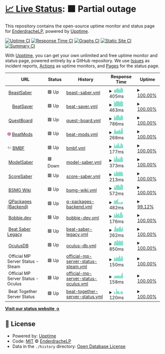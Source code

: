 # [📈 Live Status](https://EnderdracheLP.github.io/Beat-Saber-Uptime/): <!--live status--> **🟧 Partial outage**

This repository contains the open-source uptime monitor and status page for [EnderdracheLP](https://EnderdracheLP.github.io/Beat-Saber-Uptime/), powered by [Upptime](https://github.com/upptime/upptime).

[![Uptime CI](https://github.com/EnderdracheLP/Beat-Saber-Uptime/workflows/Uptime%20CI/badge.svg)](https://github.com/EnderdracheLP/Beat-Saber-Uptime/actions?query=workflow%3A%22Uptime+CI%22)
[![Response Time CI](https://github.com/EnderdracheLP/Beat-Saber-Uptime/workflows/Response%20Time%20CI/badge.svg)](https://github.com/EnderdracheLP/Beat-Saber-Uptime/actions?query=workflow%3A%22Response+Time+CI%22)
[![Graphs CI](https://github.com/EnderdracheLP/Beat-Saber-Uptime/workflows/Graphs%20CI/badge.svg)](https://github.com/EnderdracheLP/Beat-Saber-Uptime/actions?query=workflow%3A%22Graphs+CI%22)
[![Static Site CI](https://github.com/EnderdracheLP/Beat-Saber-Uptime/workflows/Static%20Site%20CI/badge.svg)](https://github.com/EnderdracheLP/Beat-Saber-Uptime/actions?query=workflow%3A%22Static+Site+CI%22)
[![Summary CI](https://github.com/EnderdracheLP/Beat-Saber-Uptime/workflows/Summary%20CI/badge.svg)](https://github.com/EnderdracheLP/Beat-Saber-Uptime/actions?query=workflow%3A%22Summary+CI%22)

With [Upptime](https://upptime.js.org), you can get your own unlimited and free uptime monitor and status page, powered entirely by a GitHub repository. We use [Issues](https://github.com/EnderdracheLP/Beat-Saber-Uptime/issues) as incident reports, [Actions](https://github.com/EnderdracheLP/Beat-Saber-Uptime/actions) as uptime monitors, and [Pages](https://EnderdracheLP.github.io/Beat-Saber-Uptime) for the status page.

<!--start: status pages-->
<!-- This summary is generated by Upptime (https://github.com/upptime/upptime) -->
<!-- Do not edit this manually, your changes will be overwritten -->
<!-- prettier-ignore -->
| URL | Status | History | Response Time | Uptime |
| --- | ------ | ------- | ------------- | ------ |
| <img alt="" src="https://bsaber.com/wp-content/uploads/2018/07/cropped-Beastsaber-Site-Icon-300x300.png" height="13"> [BeastSaber](https://bsaber.com) | 🟩 Up | [beast-saber.yml](https://github.com/EnderdracheLP/Beat-Saber-Uptime/commits/HEAD/history/beast-saber.yml) | <details><summary><img alt="Response time graph" src="./graphs/beast-saber/response-time-week.png" height="20"> 405ms</summary><br><a href="https://status.elp.quest/history/beast-saber"><img alt="Response time 378" src="https://img.shields.io/endpoint?url=https%3A%2F%2Fraw.githubusercontent.com%2FEnderdracheLP%2FBeat-Saber-Uptime%2FHEAD%2Fapi%2Fbeast-saber%2Fresponse-time.json"></a><br><a href="https://status.elp.quest/history/beast-saber"><img alt="24-hour response time 272" src="https://img.shields.io/endpoint?url=https%3A%2F%2Fraw.githubusercontent.com%2FEnderdracheLP%2FBeat-Saber-Uptime%2FHEAD%2Fapi%2Fbeast-saber%2Fresponse-time-day.json"></a><br><a href="https://status.elp.quest/history/beast-saber"><img alt="7-day response time 405" src="https://img.shields.io/endpoint?url=https%3A%2F%2Fraw.githubusercontent.com%2FEnderdracheLP%2FBeat-Saber-Uptime%2FHEAD%2Fapi%2Fbeast-saber%2Fresponse-time-week.json"></a><br><a href="https://status.elp.quest/history/beast-saber"><img alt="30-day response time 430" src="https://img.shields.io/endpoint?url=https%3A%2F%2Fraw.githubusercontent.com%2FEnderdracheLP%2FBeat-Saber-Uptime%2FHEAD%2Fapi%2Fbeast-saber%2Fresponse-time-month.json"></a><br><a href="https://status.elp.quest/history/beast-saber"><img alt="1-year response time 408" src="https://img.shields.io/endpoint?url=https%3A%2F%2Fraw.githubusercontent.com%2FEnderdracheLP%2FBeat-Saber-Uptime%2FHEAD%2Fapi%2Fbeast-saber%2Fresponse-time-year.json"></a></details> | <details><summary><a href="https://status.elp.quest/history/beast-saber">100.00%</a></summary><a href="https://status.elp.quest/history/beast-saber"><img alt="All-time uptime 99.87%" src="https://img.shields.io/endpoint?url=https%3A%2F%2Fraw.githubusercontent.com%2FEnderdracheLP%2FBeat-Saber-Uptime%2FHEAD%2Fapi%2Fbeast-saber%2Fuptime.json"></a><br><a href="https://status.elp.quest/history/beast-saber"><img alt="24-hour uptime 100.00%" src="https://img.shields.io/endpoint?url=https%3A%2F%2Fraw.githubusercontent.com%2FEnderdracheLP%2FBeat-Saber-Uptime%2FHEAD%2Fapi%2Fbeast-saber%2Fuptime-day.json"></a><br><a href="https://status.elp.quest/history/beast-saber"><img alt="7-day uptime 100.00%" src="https://img.shields.io/endpoint?url=https%3A%2F%2Fraw.githubusercontent.com%2FEnderdracheLP%2FBeat-Saber-Uptime%2FHEAD%2Fapi%2Fbeast-saber%2Fuptime-week.json"></a><br><a href="https://status.elp.quest/history/beast-saber"><img alt="30-day uptime 100.00%" src="https://img.shields.io/endpoint?url=https%3A%2F%2Fraw.githubusercontent.com%2FEnderdracheLP%2FBeat-Saber-Uptime%2FHEAD%2Fapi%2Fbeast-saber%2Fuptime-month.json"></a><br><a href="https://status.elp.quest/history/beast-saber"><img alt="1-year uptime 99.92%" src="https://img.shields.io/endpoint?url=https%3A%2F%2Fraw.githubusercontent.com%2FEnderdracheLP%2FBeat-Saber-Uptime%2FHEAD%2Fapi%2Fbeast-saber%2Fuptime-year.json"></a></details>
| <img alt="" src="https://raw.githubusercontent.com/EnderdracheLP/Beat-Saber-Uptime/master/assets/BeatSaverLogoCube.png" height="13"> [BeatSaver](https://beatsaver.com) | 🟩 Up | [beat-saver.yml](https://github.com/EnderdracheLP/Beat-Saber-Uptime/commits/HEAD/history/beat-saver.yml) | <details><summary><img alt="Response time graph" src="./graphs/beat-saver/response-time-week.png" height="20"> 463ms</summary><br><a href="https://status.elp.quest/history/beat-saver"><img alt="Response time 458" src="https://img.shields.io/endpoint?url=https%3A%2F%2Fraw.githubusercontent.com%2FEnderdracheLP%2FBeat-Saber-Uptime%2FHEAD%2Fapi%2Fbeat-saver%2Fresponse-time.json"></a><br><a href="https://status.elp.quest/history/beat-saver"><img alt="24-hour response time 411" src="https://img.shields.io/endpoint?url=https%3A%2F%2Fraw.githubusercontent.com%2FEnderdracheLP%2FBeat-Saber-Uptime%2FHEAD%2Fapi%2Fbeat-saver%2Fresponse-time-day.json"></a><br><a href="https://status.elp.quest/history/beat-saver"><img alt="7-day response time 463" src="https://img.shields.io/endpoint?url=https%3A%2F%2Fraw.githubusercontent.com%2FEnderdracheLP%2FBeat-Saber-Uptime%2FHEAD%2Fapi%2Fbeat-saver%2Fresponse-time-week.json"></a><br><a href="https://status.elp.quest/history/beat-saver"><img alt="30-day response time 474" src="https://img.shields.io/endpoint?url=https%3A%2F%2Fraw.githubusercontent.com%2FEnderdracheLP%2FBeat-Saber-Uptime%2FHEAD%2Fapi%2Fbeat-saver%2Fresponse-time-month.json"></a><br><a href="https://status.elp.quest/history/beat-saver"><img alt="1-year response time 500" src="https://img.shields.io/endpoint?url=https%3A%2F%2Fraw.githubusercontent.com%2FEnderdracheLP%2FBeat-Saber-Uptime%2FHEAD%2Fapi%2Fbeat-saver%2Fresponse-time-year.json"></a></details> | <details><summary><a href="https://status.elp.quest/history/beat-saver">100.00%</a></summary><a href="https://status.elp.quest/history/beat-saver"><img alt="All-time uptime 99.73%" src="https://img.shields.io/endpoint?url=https%3A%2F%2Fraw.githubusercontent.com%2FEnderdracheLP%2FBeat-Saber-Uptime%2FHEAD%2Fapi%2Fbeat-saver%2Fuptime.json"></a><br><a href="https://status.elp.quest/history/beat-saver"><img alt="24-hour uptime 100.00%" src="https://img.shields.io/endpoint?url=https%3A%2F%2Fraw.githubusercontent.com%2FEnderdracheLP%2FBeat-Saber-Uptime%2FHEAD%2Fapi%2Fbeat-saver%2Fuptime-day.json"></a><br><a href="https://status.elp.quest/history/beat-saver"><img alt="7-day uptime 100.00%" src="https://img.shields.io/endpoint?url=https%3A%2F%2Fraw.githubusercontent.com%2FEnderdracheLP%2FBeat-Saber-Uptime%2FHEAD%2Fapi%2Fbeat-saver%2Fuptime-week.json"></a><br><a href="https://status.elp.quest/history/beat-saver"><img alt="30-day uptime 100.00%" src="https://img.shields.io/endpoint?url=https%3A%2F%2Fraw.githubusercontent.com%2FEnderdracheLP%2FBeat-Saber-Uptime%2FHEAD%2Fapi%2Fbeat-saver%2Fuptime-month.json"></a><br><a href="https://status.elp.quest/history/beat-saver"><img alt="1-year uptime 99.97%" src="https://img.shields.io/endpoint?url=https%3A%2F%2Fraw.githubusercontent.com%2FEnderdracheLP%2FBeat-Saber-Uptime%2FHEAD%2Fapi%2Fbeat-saver%2Fuptime-year.json"></a></details>
| <img alt="" src="https://www.questmodding.com/icon.png" height="13"> [QuestBoard](https://www.questmodding.com) | 🟩 Up | [quest-board.yml](https://github.com/EnderdracheLP/Beat-Saber-Uptime/commits/HEAD/history/quest-board.yml) | <details><summary><img alt="Response time graph" src="./graphs/quest-board/response-time-week.png" height="20"> 786ms</summary><br><a href="https://status.elp.quest/history/quest-board"><img alt="Response time 745" src="https://img.shields.io/endpoint?url=https%3A%2F%2Fraw.githubusercontent.com%2FEnderdracheLP%2FBeat-Saber-Uptime%2FHEAD%2Fapi%2Fquest-board%2Fresponse-time.json"></a><br><a href="https://status.elp.quest/history/quest-board"><img alt="24-hour response time 586" src="https://img.shields.io/endpoint?url=https%3A%2F%2Fraw.githubusercontent.com%2FEnderdracheLP%2FBeat-Saber-Uptime%2FHEAD%2Fapi%2Fquest-board%2Fresponse-time-day.json"></a><br><a href="https://status.elp.quest/history/quest-board"><img alt="7-day response time 786" src="https://img.shields.io/endpoint?url=https%3A%2F%2Fraw.githubusercontent.com%2FEnderdracheLP%2FBeat-Saber-Uptime%2FHEAD%2Fapi%2Fquest-board%2Fresponse-time-week.json"></a><br><a href="https://status.elp.quest/history/quest-board"><img alt="30-day response time 794" src="https://img.shields.io/endpoint?url=https%3A%2F%2Fraw.githubusercontent.com%2FEnderdracheLP%2FBeat-Saber-Uptime%2FHEAD%2Fapi%2Fquest-board%2Fresponse-time-month.json"></a><br><a href="https://status.elp.quest/history/quest-board"><img alt="1-year response time 755" src="https://img.shields.io/endpoint?url=https%3A%2F%2Fraw.githubusercontent.com%2FEnderdracheLP%2FBeat-Saber-Uptime%2FHEAD%2Fapi%2Fquest-board%2Fresponse-time-year.json"></a></details> | <details><summary><a href="https://status.elp.quest/history/quest-board">100.00%</a></summary><a href="https://status.elp.quest/history/quest-board"><img alt="All-time uptime 99.99%" src="https://img.shields.io/endpoint?url=https%3A%2F%2Fraw.githubusercontent.com%2FEnderdracheLP%2FBeat-Saber-Uptime%2FHEAD%2Fapi%2Fquest-board%2Fuptime.json"></a><br><a href="https://status.elp.quest/history/quest-board"><img alt="24-hour uptime 100.00%" src="https://img.shields.io/endpoint?url=https%3A%2F%2Fraw.githubusercontent.com%2FEnderdracheLP%2FBeat-Saber-Uptime%2FHEAD%2Fapi%2Fquest-board%2Fuptime-day.json"></a><br><a href="https://status.elp.quest/history/quest-board"><img alt="7-day uptime 100.00%" src="https://img.shields.io/endpoint?url=https%3A%2F%2Fraw.githubusercontent.com%2FEnderdracheLP%2FBeat-Saber-Uptime%2FHEAD%2Fapi%2Fquest-board%2Fuptime-week.json"></a><br><a href="https://status.elp.quest/history/quest-board"><img alt="30-day uptime 100.00%" src="https://img.shields.io/endpoint?url=https%3A%2F%2Fraw.githubusercontent.com%2FEnderdracheLP%2FBeat-Saber-Uptime%2FHEAD%2Fapi%2Fquest-board%2Fuptime-month.json"></a><br><a href="https://status.elp.quest/history/quest-board"><img alt="1-year uptime 99.99%" src="https://img.shields.io/endpoint?url=https%3A%2F%2Fraw.githubusercontent.com%2FEnderdracheLP%2FBeat-Saber-Uptime%2FHEAD%2Fapi%2Fquest-board%2Fuptime-year.json"></a></details>
| <img alt="" src="https://raw.githubusercontent.com/EnderdracheLP/Beat-Saber-Uptime/master/assets/BeatModsLogo.png" height="13"> [BeatMods](https://beatmods.com/) | 🟩 Up | [beat-mods.yml](https://github.com/EnderdracheLP/Beat-Saber-Uptime/commits/HEAD/history/beat-mods.yml) | <details><summary><img alt="Response time graph" src="./graphs/beat-mods/response-time-week.png" height="20"> 268ms</summary><br><a href="https://status.elp.quest/history/beat-mods"><img alt="Response time 306" src="https://img.shields.io/endpoint?url=https%3A%2F%2Fraw.githubusercontent.com%2FEnderdracheLP%2FBeat-Saber-Uptime%2FHEAD%2Fapi%2Fbeat-mods%2Fresponse-time.json"></a><br><a href="https://status.elp.quest/history/beat-mods"><img alt="24-hour response time 186" src="https://img.shields.io/endpoint?url=https%3A%2F%2Fraw.githubusercontent.com%2FEnderdracheLP%2FBeat-Saber-Uptime%2FHEAD%2Fapi%2Fbeat-mods%2Fresponse-time-day.json"></a><br><a href="https://status.elp.quest/history/beat-mods"><img alt="7-day response time 268" src="https://img.shields.io/endpoint?url=https%3A%2F%2Fraw.githubusercontent.com%2FEnderdracheLP%2FBeat-Saber-Uptime%2FHEAD%2Fapi%2Fbeat-mods%2Fresponse-time-week.json"></a><br><a href="https://status.elp.quest/history/beat-mods"><img alt="30-day response time 290" src="https://img.shields.io/endpoint?url=https%3A%2F%2Fraw.githubusercontent.com%2FEnderdracheLP%2FBeat-Saber-Uptime%2FHEAD%2Fapi%2Fbeat-mods%2Fresponse-time-month.json"></a><br><a href="https://status.elp.quest/history/beat-mods"><img alt="1-year response time 301" src="https://img.shields.io/endpoint?url=https%3A%2F%2Fraw.githubusercontent.com%2FEnderdracheLP%2FBeat-Saber-Uptime%2FHEAD%2Fapi%2Fbeat-mods%2Fresponse-time-year.json"></a></details> | <details><summary><a href="https://status.elp.quest/history/beat-mods">100.00%</a></summary><a href="https://status.elp.quest/history/beat-mods"><img alt="All-time uptime 99.91%" src="https://img.shields.io/endpoint?url=https%3A%2F%2Fraw.githubusercontent.com%2FEnderdracheLP%2FBeat-Saber-Uptime%2FHEAD%2Fapi%2Fbeat-mods%2Fuptime.json"></a><br><a href="https://status.elp.quest/history/beat-mods"><img alt="24-hour uptime 100.00%" src="https://img.shields.io/endpoint?url=https%3A%2F%2Fraw.githubusercontent.com%2FEnderdracheLP%2FBeat-Saber-Uptime%2FHEAD%2Fapi%2Fbeat-mods%2Fuptime-day.json"></a><br><a href="https://status.elp.quest/history/beat-mods"><img alt="7-day uptime 100.00%" src="https://img.shields.io/endpoint?url=https%3A%2F%2Fraw.githubusercontent.com%2FEnderdracheLP%2FBeat-Saber-Uptime%2FHEAD%2Fapi%2Fbeat-mods%2Fuptime-week.json"></a><br><a href="https://status.elp.quest/history/beat-mods"><img alt="30-day uptime 99.35%" src="https://img.shields.io/endpoint?url=https%3A%2F%2Fraw.githubusercontent.com%2FEnderdracheLP%2FBeat-Saber-Uptime%2FHEAD%2Fapi%2Fbeat-mods%2Fuptime-month.json"></a><br><a href="https://status.elp.quest/history/beat-mods"><img alt="1-year uptime 99.89%" src="https://img.shields.io/endpoint?url=https%3A%2F%2Fraw.githubusercontent.com%2FEnderdracheLP%2FBeat-Saber-Uptime%2FHEAD%2Fapi%2Fbeat-mods%2Fuptime-year.json"></a></details>
| <img alt="" src="https://raw.githubusercontent.com/EnderdracheLP/Beat-Saber-Uptime/master/assets/BMBF_Icon.png" height="13"> [BMBF](https://bmbf.dev) | 🟩 Up | [bmbf.yml](https://github.com/EnderdracheLP/Beat-Saber-Uptime/commits/HEAD/history/bmbf.yml) | <details><summary><img alt="Response time graph" src="./graphs/bmbf/response-time-week.png" height="20"> 177ms</summary><br><a href="https://status.elp.quest/history/bmbf"><img alt="Response time 213" src="https://img.shields.io/endpoint?url=https%3A%2F%2Fraw.githubusercontent.com%2FEnderdracheLP%2FBeat-Saber-Uptime%2FHEAD%2Fapi%2Fbmbf%2Fresponse-time.json"></a><br><a href="https://status.elp.quest/history/bmbf"><img alt="24-hour response time 106" src="https://img.shields.io/endpoint?url=https%3A%2F%2Fraw.githubusercontent.com%2FEnderdracheLP%2FBeat-Saber-Uptime%2FHEAD%2Fapi%2Fbmbf%2Fresponse-time-day.json"></a><br><a href="https://status.elp.quest/history/bmbf"><img alt="7-day response time 177" src="https://img.shields.io/endpoint?url=https%3A%2F%2Fraw.githubusercontent.com%2FEnderdracheLP%2FBeat-Saber-Uptime%2FHEAD%2Fapi%2Fbmbf%2Fresponse-time-week.json"></a><br><a href="https://status.elp.quest/history/bmbf"><img alt="30-day response time 210" src="https://img.shields.io/endpoint?url=https%3A%2F%2Fraw.githubusercontent.com%2FEnderdracheLP%2FBeat-Saber-Uptime%2FHEAD%2Fapi%2Fbmbf%2Fresponse-time-month.json"></a><br><a href="https://status.elp.quest/history/bmbf"><img alt="1-year response time 216" src="https://img.shields.io/endpoint?url=https%3A%2F%2Fraw.githubusercontent.com%2FEnderdracheLP%2FBeat-Saber-Uptime%2FHEAD%2Fapi%2Fbmbf%2Fresponse-time-year.json"></a></details> | <details><summary><a href="https://status.elp.quest/history/bmbf">100.00%</a></summary><a href="https://status.elp.quest/history/bmbf"><img alt="All-time uptime 99.93%" src="https://img.shields.io/endpoint?url=https%3A%2F%2Fraw.githubusercontent.com%2FEnderdracheLP%2FBeat-Saber-Uptime%2FHEAD%2Fapi%2Fbmbf%2Fuptime.json"></a><br><a href="https://status.elp.quest/history/bmbf"><img alt="24-hour uptime 100.00%" src="https://img.shields.io/endpoint?url=https%3A%2F%2Fraw.githubusercontent.com%2FEnderdracheLP%2FBeat-Saber-Uptime%2FHEAD%2Fapi%2Fbmbf%2Fuptime-day.json"></a><br><a href="https://status.elp.quest/history/bmbf"><img alt="7-day uptime 100.00%" src="https://img.shields.io/endpoint?url=https%3A%2F%2Fraw.githubusercontent.com%2FEnderdracheLP%2FBeat-Saber-Uptime%2FHEAD%2Fapi%2Fbmbf%2Fuptime-week.json"></a><br><a href="https://status.elp.quest/history/bmbf"><img alt="30-day uptime 100.00%" src="https://img.shields.io/endpoint?url=https%3A%2F%2Fraw.githubusercontent.com%2FEnderdracheLP%2FBeat-Saber-Uptime%2FHEAD%2Fapi%2Fbmbf%2Fuptime-month.json"></a><br><a href="https://status.elp.quest/history/bmbf"><img alt="1-year uptime 99.91%" src="https://img.shields.io/endpoint?url=https%3A%2F%2Fraw.githubusercontent.com%2FEnderdracheLP%2FBeat-Saber-Uptime%2FHEAD%2Fapi%2Fbmbf%2Fuptime-year.json"></a></details>
| <img alt="" src="https://modelsaber.com/resources/manifest/icon-512.png" height="13"> [ModelSaber](https://modelsaber.com) | 🟥 Down | [model-saber.yml](https://github.com/EnderdracheLP/Beat-Saber-Uptime/commits/HEAD/history/model-saber.yml) | <details><summary><img alt="Response time graph" src="./graphs/model-saber/response-time-week.png" height="20"> 373ms</summary><br><a href="https://status.elp.quest/history/model-saber"><img alt="Response time 360" src="https://img.shields.io/endpoint?url=https%3A%2F%2Fraw.githubusercontent.com%2FEnderdracheLP%2FBeat-Saber-Uptime%2FHEAD%2Fapi%2Fmodel-saber%2Fresponse-time.json"></a><br><a href="https://status.elp.quest/history/model-saber"><img alt="24-hour response time 279" src="https://img.shields.io/endpoint?url=https%3A%2F%2Fraw.githubusercontent.com%2FEnderdracheLP%2FBeat-Saber-Uptime%2FHEAD%2Fapi%2Fmodel-saber%2Fresponse-time-day.json"></a><br><a href="https://status.elp.quest/history/model-saber"><img alt="7-day response time 373" src="https://img.shields.io/endpoint?url=https%3A%2F%2Fraw.githubusercontent.com%2FEnderdracheLP%2FBeat-Saber-Uptime%2FHEAD%2Fapi%2Fmodel-saber%2Fresponse-time-week.json"></a><br><a href="https://status.elp.quest/history/model-saber"><img alt="30-day response time 360" src="https://img.shields.io/endpoint?url=https%3A%2F%2Fraw.githubusercontent.com%2FEnderdracheLP%2FBeat-Saber-Uptime%2FHEAD%2Fapi%2Fmodel-saber%2Fresponse-time-month.json"></a><br><a href="https://status.elp.quest/history/model-saber"><img alt="1-year response time 355" src="https://img.shields.io/endpoint?url=https%3A%2F%2Fraw.githubusercontent.com%2FEnderdracheLP%2FBeat-Saber-Uptime%2FHEAD%2Fapi%2Fmodel-saber%2Fresponse-time-year.json"></a></details> | <details><summary><a href="https://status.elp.quest/history/model-saber">100.00%</a></summary><a href="https://status.elp.quest/history/model-saber"><img alt="All-time uptime 99.92%" src="https://img.shields.io/endpoint?url=https%3A%2F%2Fraw.githubusercontent.com%2FEnderdracheLP%2FBeat-Saber-Uptime%2FHEAD%2Fapi%2Fmodel-saber%2Fuptime.json"></a><br><a href="https://status.elp.quest/history/model-saber"><img alt="24-hour uptime 99.98%" src="https://img.shields.io/endpoint?url=https%3A%2F%2Fraw.githubusercontent.com%2FEnderdracheLP%2FBeat-Saber-Uptime%2FHEAD%2Fapi%2Fmodel-saber%2Fuptime-day.json"></a><br><a href="https://status.elp.quest/history/model-saber"><img alt="7-day uptime 100.00%" src="https://img.shields.io/endpoint?url=https%3A%2F%2Fraw.githubusercontent.com%2FEnderdracheLP%2FBeat-Saber-Uptime%2FHEAD%2Fapi%2Fmodel-saber%2Fuptime-week.json"></a><br><a href="https://status.elp.quest/history/model-saber"><img alt="30-day uptime 99.74%" src="https://img.shields.io/endpoint?url=https%3A%2F%2Fraw.githubusercontent.com%2FEnderdracheLP%2FBeat-Saber-Uptime%2FHEAD%2Fapi%2Fmodel-saber%2Fuptime-month.json"></a><br><a href="https://status.elp.quest/history/model-saber"><img alt="1-year uptime 99.90%" src="https://img.shields.io/endpoint?url=https%3A%2F%2Fraw.githubusercontent.com%2FEnderdracheLP%2FBeat-Saber-Uptime%2FHEAD%2Fapi%2Fmodel-saber%2Fuptime-year.json"></a></details>
| <img alt="" src="https://scoresaber.com/imports/images/logo.ico" height="13"> [ScoreSaber](https://scoresaber.com) | 🟩 Up | [score-saber.yml](https://github.com/EnderdracheLP/Beat-Saber-Uptime/commits/HEAD/history/score-saber.yml) | <details><summary><img alt="Response time graph" src="./graphs/score-saber/response-time-week.png" height="20"> 213ms</summary><br><a href="https://status.elp.quest/history/score-saber"><img alt="Response time 618" src="https://img.shields.io/endpoint?url=https%3A%2F%2Fraw.githubusercontent.com%2FEnderdracheLP%2FBeat-Saber-Uptime%2FHEAD%2Fapi%2Fscore-saber%2Fresponse-time.json"></a><br><a href="https://status.elp.quest/history/score-saber"><img alt="24-hour response time 167" src="https://img.shields.io/endpoint?url=https%3A%2F%2Fraw.githubusercontent.com%2FEnderdracheLP%2FBeat-Saber-Uptime%2FHEAD%2Fapi%2Fscore-saber%2Fresponse-time-day.json"></a><br><a href="https://status.elp.quest/history/score-saber"><img alt="7-day response time 213" src="https://img.shields.io/endpoint?url=https%3A%2F%2Fraw.githubusercontent.com%2FEnderdracheLP%2FBeat-Saber-Uptime%2FHEAD%2Fapi%2Fscore-saber%2Fresponse-time-week.json"></a><br><a href="https://status.elp.quest/history/score-saber"><img alt="30-day response time 225" src="https://img.shields.io/endpoint?url=https%3A%2F%2Fraw.githubusercontent.com%2FEnderdracheLP%2FBeat-Saber-Uptime%2FHEAD%2Fapi%2Fscore-saber%2Fresponse-time-month.json"></a><br><a href="https://status.elp.quest/history/score-saber"><img alt="1-year response time 487" src="https://img.shields.io/endpoint?url=https%3A%2F%2Fraw.githubusercontent.com%2FEnderdracheLP%2FBeat-Saber-Uptime%2FHEAD%2Fapi%2Fscore-saber%2Fresponse-time-year.json"></a></details> | <details><summary><a href="https://status.elp.quest/history/score-saber">100.00%</a></summary><a href="https://status.elp.quest/history/score-saber"><img alt="All-time uptime 99.94%" src="https://img.shields.io/endpoint?url=https%3A%2F%2Fraw.githubusercontent.com%2FEnderdracheLP%2FBeat-Saber-Uptime%2FHEAD%2Fapi%2Fscore-saber%2Fuptime.json"></a><br><a href="https://status.elp.quest/history/score-saber"><img alt="24-hour uptime 100.00%" src="https://img.shields.io/endpoint?url=https%3A%2F%2Fraw.githubusercontent.com%2FEnderdracheLP%2FBeat-Saber-Uptime%2FHEAD%2Fapi%2Fscore-saber%2Fuptime-day.json"></a><br><a href="https://status.elp.quest/history/score-saber"><img alt="7-day uptime 100.00%" src="https://img.shields.io/endpoint?url=https%3A%2F%2Fraw.githubusercontent.com%2FEnderdracheLP%2FBeat-Saber-Uptime%2FHEAD%2Fapi%2Fscore-saber%2Fuptime-week.json"></a><br><a href="https://status.elp.quest/history/score-saber"><img alt="30-day uptime 100.00%" src="https://img.shields.io/endpoint?url=https%3A%2F%2Fraw.githubusercontent.com%2FEnderdracheLP%2FBeat-Saber-Uptime%2FHEAD%2Fapi%2Fscore-saber%2Fuptime-month.json"></a><br><a href="https://status.elp.quest/history/score-saber"><img alt="1-year uptime 99.93%" src="https://img.shields.io/endpoint?url=https%3A%2F%2Fraw.githubusercontent.com%2FEnderdracheLP%2FBeat-Saber-Uptime%2FHEAD%2Fapi%2Fscore-saber%2Fuptime-year.json"></a></details>
| <img alt="" src="https://bsmg.wiki/favicon.png" height="13"> [BSMG Wiki](https://bsmg.wiki) | 🟩 Up | [bsmg-wiki.yml](https://github.com/EnderdracheLP/Beat-Saber-Uptime/commits/HEAD/history/bsmg-wiki.yml) | <details><summary><img alt="Response time graph" src="./graphs/bsmg-wiki/response-time-week.png" height="20"> 572ms</summary><br><a href="https://status.elp.quest/history/bsmg-wiki"><img alt="Response time 536" src="https://img.shields.io/endpoint?url=https%3A%2F%2Fraw.githubusercontent.com%2FEnderdracheLP%2FBeat-Saber-Uptime%2FHEAD%2Fapi%2Fbsmg-wiki%2Fresponse-time.json"></a><br><a href="https://status.elp.quest/history/bsmg-wiki"><img alt="24-hour response time 567" src="https://img.shields.io/endpoint?url=https%3A%2F%2Fraw.githubusercontent.com%2FEnderdracheLP%2FBeat-Saber-Uptime%2FHEAD%2Fapi%2Fbsmg-wiki%2Fresponse-time-day.json"></a><br><a href="https://status.elp.quest/history/bsmg-wiki"><img alt="7-day response time 572" src="https://img.shields.io/endpoint?url=https%3A%2F%2Fraw.githubusercontent.com%2FEnderdracheLP%2FBeat-Saber-Uptime%2FHEAD%2Fapi%2Fbsmg-wiki%2Fresponse-time-week.json"></a><br><a href="https://status.elp.quest/history/bsmg-wiki"><img alt="30-day response time 593" src="https://img.shields.io/endpoint?url=https%3A%2F%2Fraw.githubusercontent.com%2FEnderdracheLP%2FBeat-Saber-Uptime%2FHEAD%2Fapi%2Fbsmg-wiki%2Fresponse-time-month.json"></a><br><a href="https://status.elp.quest/history/bsmg-wiki"><img alt="1-year response time 537" src="https://img.shields.io/endpoint?url=https%3A%2F%2Fraw.githubusercontent.com%2FEnderdracheLP%2FBeat-Saber-Uptime%2FHEAD%2Fapi%2Fbsmg-wiki%2Fresponse-time-year.json"></a></details> | <details><summary><a href="https://status.elp.quest/history/bsmg-wiki">100.00%</a></summary><a href="https://status.elp.quest/history/bsmg-wiki"><img alt="All-time uptime 99.91%" src="https://img.shields.io/endpoint?url=https%3A%2F%2Fraw.githubusercontent.com%2FEnderdracheLP%2FBeat-Saber-Uptime%2FHEAD%2Fapi%2Fbsmg-wiki%2Fuptime.json"></a><br><a href="https://status.elp.quest/history/bsmg-wiki"><img alt="24-hour uptime 100.00%" src="https://img.shields.io/endpoint?url=https%3A%2F%2Fraw.githubusercontent.com%2FEnderdracheLP%2FBeat-Saber-Uptime%2FHEAD%2Fapi%2Fbsmg-wiki%2Fuptime-day.json"></a><br><a href="https://status.elp.quest/history/bsmg-wiki"><img alt="7-day uptime 100.00%" src="https://img.shields.io/endpoint?url=https%3A%2F%2Fraw.githubusercontent.com%2FEnderdracheLP%2FBeat-Saber-Uptime%2FHEAD%2Fapi%2Fbsmg-wiki%2Fuptime-week.json"></a><br><a href="https://status.elp.quest/history/bsmg-wiki"><img alt="30-day uptime 99.35%" src="https://img.shields.io/endpoint?url=https%3A%2F%2Fraw.githubusercontent.com%2FEnderdracheLP%2FBeat-Saber-Uptime%2FHEAD%2Fapi%2Fbsmg-wiki%2Fuptime-month.json"></a><br><a href="https://status.elp.quest/history/bsmg-wiki"><img alt="1-year uptime 99.89%" src="https://img.shields.io/endpoint?url=https%3A%2F%2Fraw.githubusercontent.com%2FEnderdracheLP%2FBeat-Saber-Uptime%2FHEAD%2Fapi%2Fbsmg-wiki%2Fuptime-year.json"></a></details>
| <img alt="" src="https://favicons.githubusercontent.com/qpackages.com" height="13"> [QPackages (Backend)](https://qpackages.com/) | 🟩 Up | [q-packages-backend.yml](https://github.com/EnderdracheLP/Beat-Saber-Uptime/commits/HEAD/history/q-packages-backend.yml) | <details><summary><img alt="Response time graph" src="./graphs/q-packages-backend/response-time-week.png" height="20"> 482ms</summary><br><a href="https://status.elp.quest/history/q-packages-backend"><img alt="Response time 584" src="https://img.shields.io/endpoint?url=https%3A%2F%2Fraw.githubusercontent.com%2FEnderdracheLP%2FBeat-Saber-Uptime%2FHEAD%2Fapi%2Fq-packages-backend%2Fresponse-time.json"></a><br><a href="https://status.elp.quest/history/q-packages-backend"><img alt="24-hour response time 313" src="https://img.shields.io/endpoint?url=https%3A%2F%2Fraw.githubusercontent.com%2FEnderdracheLP%2FBeat-Saber-Uptime%2FHEAD%2Fapi%2Fq-packages-backend%2Fresponse-time-day.json"></a><br><a href="https://status.elp.quest/history/q-packages-backend"><img alt="7-day response time 482" src="https://img.shields.io/endpoint?url=https%3A%2F%2Fraw.githubusercontent.com%2FEnderdracheLP%2FBeat-Saber-Uptime%2FHEAD%2Fapi%2Fq-packages-backend%2Fresponse-time-week.json"></a><br><a href="https://status.elp.quest/history/q-packages-backend"><img alt="30-day response time 624" src="https://img.shields.io/endpoint?url=https%3A%2F%2Fraw.githubusercontent.com%2FEnderdracheLP%2FBeat-Saber-Uptime%2FHEAD%2Fapi%2Fq-packages-backend%2Fresponse-time-month.json"></a><br><a href="https://status.elp.quest/history/q-packages-backend"><img alt="1-year response time 584" src="https://img.shields.io/endpoint?url=https%3A%2F%2Fraw.githubusercontent.com%2FEnderdracheLP%2FBeat-Saber-Uptime%2FHEAD%2Fapi%2Fq-packages-backend%2Fresponse-time-year.json"></a></details> | <details><summary><a href="https://status.elp.quest/history/q-packages-backend">99.12%</a></summary><a href="https://status.elp.quest/history/q-packages-backend"><img alt="All-time uptime 99.73%" src="https://img.shields.io/endpoint?url=https%3A%2F%2Fraw.githubusercontent.com%2FEnderdracheLP%2FBeat-Saber-Uptime%2FHEAD%2Fapi%2Fq-packages-backend%2Fuptime.json"></a><br><a href="https://status.elp.quest/history/q-packages-backend"><img alt="24-hour uptime 100.00%" src="https://img.shields.io/endpoint?url=https%3A%2F%2Fraw.githubusercontent.com%2FEnderdracheLP%2FBeat-Saber-Uptime%2FHEAD%2Fapi%2Fq-packages-backend%2Fuptime-day.json"></a><br><a href="https://status.elp.quest/history/q-packages-backend"><img alt="7-day uptime 99.12%" src="https://img.shields.io/endpoint?url=https%3A%2F%2Fraw.githubusercontent.com%2FEnderdracheLP%2FBeat-Saber-Uptime%2FHEAD%2Fapi%2Fq-packages-backend%2Fuptime-week.json"></a><br><a href="https://status.elp.quest/history/q-packages-backend"><img alt="30-day uptime 99.80%" src="https://img.shields.io/endpoint?url=https%3A%2F%2Fraw.githubusercontent.com%2FEnderdracheLP%2FBeat-Saber-Uptime%2FHEAD%2Fapi%2Fq-packages-backend%2Fuptime-month.json"></a><br><a href="https://status.elp.quest/history/q-packages-backend"><img alt="1-year uptime 99.73%" src="https://img.shields.io/endpoint?url=https%3A%2F%2Fraw.githubusercontent.com%2FEnderdracheLP%2FBeat-Saber-Uptime%2FHEAD%2Fapi%2Fq-packages-backend%2Fuptime-year.json"></a></details>
| <img alt="" src="https://bobbie.dev/favicon.ico" height="13"> [Bobbie.dev](https://bobbie.dev/) | 🟩 Up | [bobbie-dev.yml](https://github.com/EnderdracheLP/Beat-Saber-Uptime/commits/HEAD/history/bobbie-dev.yml) | <details><summary><img alt="Response time graph" src="./graphs/bobbie-dev/response-time-week.png" height="20"> 176ms</summary><br><a href="https://status.elp.quest/history/bobbie-dev"><img alt="Response time 171" src="https://img.shields.io/endpoint?url=https%3A%2F%2Fraw.githubusercontent.com%2FEnderdracheLP%2FBeat-Saber-Uptime%2FHEAD%2Fapi%2Fbobbie-dev%2Fresponse-time.json"></a><br><a href="https://status.elp.quest/history/bobbie-dev"><img alt="24-hour response time 102" src="https://img.shields.io/endpoint?url=https%3A%2F%2Fraw.githubusercontent.com%2FEnderdracheLP%2FBeat-Saber-Uptime%2FHEAD%2Fapi%2Fbobbie-dev%2Fresponse-time-day.json"></a><br><a href="https://status.elp.quest/history/bobbie-dev"><img alt="7-day response time 176" src="https://img.shields.io/endpoint?url=https%3A%2F%2Fraw.githubusercontent.com%2FEnderdracheLP%2FBeat-Saber-Uptime%2FHEAD%2Fapi%2Fbobbie-dev%2Fresponse-time-week.json"></a><br><a href="https://status.elp.quest/history/bobbie-dev"><img alt="30-day response time 178" src="https://img.shields.io/endpoint?url=https%3A%2F%2Fraw.githubusercontent.com%2FEnderdracheLP%2FBeat-Saber-Uptime%2FHEAD%2Fapi%2Fbobbie-dev%2Fresponse-time-month.json"></a><br><a href="https://status.elp.quest/history/bobbie-dev"><img alt="1-year response time 171" src="https://img.shields.io/endpoint?url=https%3A%2F%2Fraw.githubusercontent.com%2FEnderdracheLP%2FBeat-Saber-Uptime%2FHEAD%2Fapi%2Fbobbie-dev%2Fresponse-time-year.json"></a></details> | <details><summary><a href="https://status.elp.quest/history/bobbie-dev">100.00%</a></summary><a href="https://status.elp.quest/history/bobbie-dev"><img alt="All-time uptime 99.95%" src="https://img.shields.io/endpoint?url=https%3A%2F%2Fraw.githubusercontent.com%2FEnderdracheLP%2FBeat-Saber-Uptime%2FHEAD%2Fapi%2Fbobbie-dev%2Fuptime.json"></a><br><a href="https://status.elp.quest/history/bobbie-dev"><img alt="24-hour uptime 100.00%" src="https://img.shields.io/endpoint?url=https%3A%2F%2Fraw.githubusercontent.com%2FEnderdracheLP%2FBeat-Saber-Uptime%2FHEAD%2Fapi%2Fbobbie-dev%2Fuptime-day.json"></a><br><a href="https://status.elp.quest/history/bobbie-dev"><img alt="7-day uptime 100.00%" src="https://img.shields.io/endpoint?url=https%3A%2F%2Fraw.githubusercontent.com%2FEnderdracheLP%2FBeat-Saber-Uptime%2FHEAD%2Fapi%2Fbobbie-dev%2Fuptime-week.json"></a><br><a href="https://status.elp.quest/history/bobbie-dev"><img alt="30-day uptime 100.00%" src="https://img.shields.io/endpoint?url=https%3A%2F%2Fraw.githubusercontent.com%2FEnderdracheLP%2FBeat-Saber-Uptime%2FHEAD%2Fapi%2Fbobbie-dev%2Fuptime-month.json"></a><br><a href="https://status.elp.quest/history/bobbie-dev"><img alt="1-year uptime 99.95%" src="https://img.shields.io/endpoint?url=https%3A%2F%2Fraw.githubusercontent.com%2FEnderdracheLP%2FBeat-Saber-Uptime%2FHEAD%2Fapi%2Fbobbie-dev%2Fuptime-year.json"></a></details>
| <img alt="" src="https://bslegacy.com/img/block.png" height="13"> [Beat Saber Legacy](https://bslegacy.com) | 🟩 Up | [beat-saber-legacy.yml](https://github.com/EnderdracheLP/Beat-Saber-Uptime/commits/HEAD/history/beat-saber-legacy.yml) | <details><summary><img alt="Response time graph" src="./graphs/beat-saber-legacy/response-time-week.png" height="20"> 262ms</summary><br><a href="https://status.elp.quest/history/beat-saber-legacy"><img alt="Response time 484" src="https://img.shields.io/endpoint?url=https%3A%2F%2Fraw.githubusercontent.com%2FEnderdracheLP%2FBeat-Saber-Uptime%2FHEAD%2Fapi%2Fbeat-saber-legacy%2Fresponse-time.json"></a><br><a href="https://status.elp.quest/history/beat-saber-legacy"><img alt="24-hour response time 336" src="https://img.shields.io/endpoint?url=https%3A%2F%2Fraw.githubusercontent.com%2FEnderdracheLP%2FBeat-Saber-Uptime%2FHEAD%2Fapi%2Fbeat-saber-legacy%2Fresponse-time-day.json"></a><br><a href="https://status.elp.quest/history/beat-saber-legacy"><img alt="7-day response time 262" src="https://img.shields.io/endpoint?url=https%3A%2F%2Fraw.githubusercontent.com%2FEnderdracheLP%2FBeat-Saber-Uptime%2FHEAD%2Fapi%2Fbeat-saber-legacy%2Fresponse-time-week.json"></a><br><a href="https://status.elp.quest/history/beat-saber-legacy"><img alt="30-day response time 326" src="https://img.shields.io/endpoint?url=https%3A%2F%2Fraw.githubusercontent.com%2FEnderdracheLP%2FBeat-Saber-Uptime%2FHEAD%2Fapi%2Fbeat-saber-legacy%2Fresponse-time-month.json"></a><br><a href="https://status.elp.quest/history/beat-saber-legacy"><img alt="1-year response time 480" src="https://img.shields.io/endpoint?url=https%3A%2F%2Fraw.githubusercontent.com%2FEnderdracheLP%2FBeat-Saber-Uptime%2FHEAD%2Fapi%2Fbeat-saber-legacy%2Fresponse-time-year.json"></a></details> | <details><summary><a href="https://status.elp.quest/history/beat-saber-legacy">100.00%</a></summary><a href="https://status.elp.quest/history/beat-saber-legacy"><img alt="All-time uptime 99.86%" src="https://img.shields.io/endpoint?url=https%3A%2F%2Fraw.githubusercontent.com%2FEnderdracheLP%2FBeat-Saber-Uptime%2FHEAD%2Fapi%2Fbeat-saber-legacy%2Fuptime.json"></a><br><a href="https://status.elp.quest/history/beat-saber-legacy"><img alt="24-hour uptime 100.00%" src="https://img.shields.io/endpoint?url=https%3A%2F%2Fraw.githubusercontent.com%2FEnderdracheLP%2FBeat-Saber-Uptime%2FHEAD%2Fapi%2Fbeat-saber-legacy%2Fuptime-day.json"></a><br><a href="https://status.elp.quest/history/beat-saber-legacy"><img alt="7-day uptime 100.00%" src="https://img.shields.io/endpoint?url=https%3A%2F%2Fraw.githubusercontent.com%2FEnderdracheLP%2FBeat-Saber-Uptime%2FHEAD%2Fapi%2Fbeat-saber-legacy%2Fuptime-week.json"></a><br><a href="https://status.elp.quest/history/beat-saber-legacy"><img alt="30-day uptime 100.00%" src="https://img.shields.io/endpoint?url=https%3A%2F%2Fraw.githubusercontent.com%2FEnderdracheLP%2FBeat-Saber-Uptime%2FHEAD%2Fapi%2Fbeat-saber-legacy%2Fuptime-month.json"></a><br><a href="https://status.elp.quest/history/beat-saber-legacy"><img alt="1-year uptime 99.84%" src="https://img.shields.io/endpoint?url=https%3A%2F%2Fraw.githubusercontent.com%2FEnderdracheLP%2FBeat-Saber-Uptime%2FHEAD%2Fapi%2Fbeat-saber-legacy%2Fuptime-year.json"></a></details>
| <img alt="" src="https://oculusdb.rui2015.me/favicon.ico" height="13"> [OculusDB](https://oculusdb.rui2015.me/) | 🟩 Up | [oculus-db.yml](https://github.com/EnderdracheLP/Beat-Saber-Uptime/commits/HEAD/history/oculus-db.yml) | <details><summary><img alt="Response time graph" src="./graphs/oculus-db/response-time-week.png" height="20"> 850ms</summary><br><a href="https://status.elp.quest/history/oculus-db"><img alt="Response time 817" src="https://img.shields.io/endpoint?url=https%3A%2F%2Fraw.githubusercontent.com%2FEnderdracheLP%2FBeat-Saber-Uptime%2FHEAD%2Fapi%2Foculus-db%2Fresponse-time.json"></a><br><a href="https://status.elp.quest/history/oculus-db"><img alt="24-hour response time 886" src="https://img.shields.io/endpoint?url=https%3A%2F%2Fraw.githubusercontent.com%2FEnderdracheLP%2FBeat-Saber-Uptime%2FHEAD%2Fapi%2Foculus-db%2Fresponse-time-day.json"></a><br><a href="https://status.elp.quest/history/oculus-db"><img alt="7-day response time 850" src="https://img.shields.io/endpoint?url=https%3A%2F%2Fraw.githubusercontent.com%2FEnderdracheLP%2FBeat-Saber-Uptime%2FHEAD%2Fapi%2Foculus-db%2Fresponse-time-week.json"></a><br><a href="https://status.elp.quest/history/oculus-db"><img alt="30-day response time 836" src="https://img.shields.io/endpoint?url=https%3A%2F%2Fraw.githubusercontent.com%2FEnderdracheLP%2FBeat-Saber-Uptime%2FHEAD%2Fapi%2Foculus-db%2Fresponse-time-month.json"></a><br><a href="https://status.elp.quest/history/oculus-db"><img alt="1-year response time 817" src="https://img.shields.io/endpoint?url=https%3A%2F%2Fraw.githubusercontent.com%2FEnderdracheLP%2FBeat-Saber-Uptime%2FHEAD%2Fapi%2Foculus-db%2Fresponse-time-year.json"></a></details> | <details><summary><a href="https://status.elp.quest/history/oculus-db">100.00%</a></summary><a href="https://status.elp.quest/history/oculus-db"><img alt="All-time uptime 97.89%" src="https://img.shields.io/endpoint?url=https%3A%2F%2Fraw.githubusercontent.com%2FEnderdracheLP%2FBeat-Saber-Uptime%2FHEAD%2Fapi%2Foculus-db%2Fuptime.json"></a><br><a href="https://status.elp.quest/history/oculus-db"><img alt="24-hour uptime 100.00%" src="https://img.shields.io/endpoint?url=https%3A%2F%2Fraw.githubusercontent.com%2FEnderdracheLP%2FBeat-Saber-Uptime%2FHEAD%2Fapi%2Foculus-db%2Fuptime-day.json"></a><br><a href="https://status.elp.quest/history/oculus-db"><img alt="7-day uptime 100.00%" src="https://img.shields.io/endpoint?url=https%3A%2F%2Fraw.githubusercontent.com%2FEnderdracheLP%2FBeat-Saber-Uptime%2FHEAD%2Fapi%2Foculus-db%2Fuptime-week.json"></a><br><a href="https://status.elp.quest/history/oculus-db"><img alt="30-day uptime 99.88%" src="https://img.shields.io/endpoint?url=https%3A%2F%2Fraw.githubusercontent.com%2FEnderdracheLP%2FBeat-Saber-Uptime%2FHEAD%2Fapi%2Foculus-db%2Fuptime-month.json"></a><br><a href="https://status.elp.quest/history/oculus-db"><img alt="1-year uptime 97.89%" src="https://img.shields.io/endpoint?url=https%3A%2F%2Fraw.githubusercontent.com%2FEnderdracheLP%2FBeat-Saber-Uptime%2FHEAD%2Fapi%2Foculus-db%2Fuptime-year.json"></a></details>
| <img alt="" src="https://beatsaber.com/images/favicon/favicon.ico" height="13"> Official MP Server Status - Steam | 🟩 Up | [official-mp-server-status-steam.yml](https://github.com/EnderdracheLP/Beat-Saber-Uptime/commits/HEAD/history/official-mp-server-status-steam.yml) | <details><summary><img alt="Response time graph" src="./graphs/official-mp-server-status-steam/response-time-week.png" height="20"> 150ms</summary><br><a href="https://status.elp.quest/history/official-mp-server-status-steam"><img alt="Response time 161" src="https://img.shields.io/endpoint?url=https%3A%2F%2Fraw.githubusercontent.com%2FEnderdracheLP%2FBeat-Saber-Uptime%2FHEAD%2Fapi%2Fofficial-mp-server-status-steam%2Fresponse-time.json"></a><br><a href="https://status.elp.quest/history/official-mp-server-status-steam"><img alt="24-hour response time 123" src="https://img.shields.io/endpoint?url=https%3A%2F%2Fraw.githubusercontent.com%2FEnderdracheLP%2FBeat-Saber-Uptime%2FHEAD%2Fapi%2Fofficial-mp-server-status-steam%2Fresponse-time-day.json"></a><br><a href="https://status.elp.quest/history/official-mp-server-status-steam"><img alt="7-day response time 150" src="https://img.shields.io/endpoint?url=https%3A%2F%2Fraw.githubusercontent.com%2FEnderdracheLP%2FBeat-Saber-Uptime%2FHEAD%2Fapi%2Fofficial-mp-server-status-steam%2Fresponse-time-week.json"></a><br><a href="https://status.elp.quest/history/official-mp-server-status-steam"><img alt="30-day response time 167" src="https://img.shields.io/endpoint?url=https%3A%2F%2Fraw.githubusercontent.com%2FEnderdracheLP%2FBeat-Saber-Uptime%2FHEAD%2Fapi%2Fofficial-mp-server-status-steam%2Fresponse-time-month.json"></a><br><a href="https://status.elp.quest/history/official-mp-server-status-steam"><img alt="1-year response time 163" src="https://img.shields.io/endpoint?url=https%3A%2F%2Fraw.githubusercontent.com%2FEnderdracheLP%2FBeat-Saber-Uptime%2FHEAD%2Fapi%2Fofficial-mp-server-status-steam%2Fresponse-time-year.json"></a></details> | <details><summary><a href="https://status.elp.quest/history/official-mp-server-status-steam">100.00%</a></summary><a href="https://status.elp.quest/history/official-mp-server-status-steam"><img alt="All-time uptime 99.95%" src="https://img.shields.io/endpoint?url=https%3A%2F%2Fraw.githubusercontent.com%2FEnderdracheLP%2FBeat-Saber-Uptime%2FHEAD%2Fapi%2Fofficial-mp-server-status-steam%2Fuptime.json"></a><br><a href="https://status.elp.quest/history/official-mp-server-status-steam"><img alt="24-hour uptime 100.00%" src="https://img.shields.io/endpoint?url=https%3A%2F%2Fraw.githubusercontent.com%2FEnderdracheLP%2FBeat-Saber-Uptime%2FHEAD%2Fapi%2Fofficial-mp-server-status-steam%2Fuptime-day.json"></a><br><a href="https://status.elp.quest/history/official-mp-server-status-steam"><img alt="7-day uptime 100.00%" src="https://img.shields.io/endpoint?url=https%3A%2F%2Fraw.githubusercontent.com%2FEnderdracheLP%2FBeat-Saber-Uptime%2FHEAD%2Fapi%2Fofficial-mp-server-status-steam%2Fuptime-week.json"></a><br><a href="https://status.elp.quest/history/official-mp-server-status-steam"><img alt="30-day uptime 100.00%" src="https://img.shields.io/endpoint?url=https%3A%2F%2Fraw.githubusercontent.com%2FEnderdracheLP%2FBeat-Saber-Uptime%2FHEAD%2Fapi%2Fofficial-mp-server-status-steam%2Fuptime-month.json"></a><br><a href="https://status.elp.quest/history/official-mp-server-status-steam"><img alt="1-year uptime 99.94%" src="https://img.shields.io/endpoint?url=https%3A%2F%2Fraw.githubusercontent.com%2FEnderdracheLP%2FBeat-Saber-Uptime%2FHEAD%2Fapi%2Fofficial-mp-server-status-steam%2Fuptime-year.json"></a></details>
| <img alt="" src="https://beatsaber.com/images/favicon/favicon.ico" height="13"> Official MP Server Status - Oculus | 🟩 Up | [official-mp-server-status-oculus.yml](https://github.com/EnderdracheLP/Beat-Saber-Uptime/commits/HEAD/history/official-mp-server-status-oculus.yml) | <details><summary><img alt="Response time graph" src="./graphs/official-mp-server-status-oculus/response-time-week.png" height="20"> 158ms</summary><br><a href="https://status.elp.quest/history/official-mp-server-status-oculus"><img alt="Response time 157" src="https://img.shields.io/endpoint?url=https%3A%2F%2Fraw.githubusercontent.com%2FEnderdracheLP%2FBeat-Saber-Uptime%2FHEAD%2Fapi%2Fofficial-mp-server-status-oculus%2Fresponse-time.json"></a><br><a href="https://status.elp.quest/history/official-mp-server-status-oculus"><img alt="24-hour response time 126" src="https://img.shields.io/endpoint?url=https%3A%2F%2Fraw.githubusercontent.com%2FEnderdracheLP%2FBeat-Saber-Uptime%2FHEAD%2Fapi%2Fofficial-mp-server-status-oculus%2Fresponse-time-day.json"></a><br><a href="https://status.elp.quest/history/official-mp-server-status-oculus"><img alt="7-day response time 158" src="https://img.shields.io/endpoint?url=https%3A%2F%2Fraw.githubusercontent.com%2FEnderdracheLP%2FBeat-Saber-Uptime%2FHEAD%2Fapi%2Fofficial-mp-server-status-oculus%2Fresponse-time-week.json"></a><br><a href="https://status.elp.quest/history/official-mp-server-status-oculus"><img alt="30-day response time 155" src="https://img.shields.io/endpoint?url=https%3A%2F%2Fraw.githubusercontent.com%2FEnderdracheLP%2FBeat-Saber-Uptime%2FHEAD%2Fapi%2Fofficial-mp-server-status-oculus%2Fresponse-time-month.json"></a><br><a href="https://status.elp.quest/history/official-mp-server-status-oculus"><img alt="1-year response time 157" src="https://img.shields.io/endpoint?url=https%3A%2F%2Fraw.githubusercontent.com%2FEnderdracheLP%2FBeat-Saber-Uptime%2FHEAD%2Fapi%2Fofficial-mp-server-status-oculus%2Fresponse-time-year.json"></a></details> | <details><summary><a href="https://status.elp.quest/history/official-mp-server-status-oculus">100.00%</a></summary><a href="https://status.elp.quest/history/official-mp-server-status-oculus"><img alt="All-time uptime 99.95%" src="https://img.shields.io/endpoint?url=https%3A%2F%2Fraw.githubusercontent.com%2FEnderdracheLP%2FBeat-Saber-Uptime%2FHEAD%2Fapi%2Fofficial-mp-server-status-oculus%2Fuptime.json"></a><br><a href="https://status.elp.quest/history/official-mp-server-status-oculus"><img alt="24-hour uptime 100.00%" src="https://img.shields.io/endpoint?url=https%3A%2F%2Fraw.githubusercontent.com%2FEnderdracheLP%2FBeat-Saber-Uptime%2FHEAD%2Fapi%2Fofficial-mp-server-status-oculus%2Fuptime-day.json"></a><br><a href="https://status.elp.quest/history/official-mp-server-status-oculus"><img alt="7-day uptime 100.00%" src="https://img.shields.io/endpoint?url=https%3A%2F%2Fraw.githubusercontent.com%2FEnderdracheLP%2FBeat-Saber-Uptime%2FHEAD%2Fapi%2Fofficial-mp-server-status-oculus%2Fuptime-week.json"></a><br><a href="https://status.elp.quest/history/official-mp-server-status-oculus"><img alt="30-day uptime 100.00%" src="https://img.shields.io/endpoint?url=https%3A%2F%2Fraw.githubusercontent.com%2FEnderdracheLP%2FBeat-Saber-Uptime%2FHEAD%2Fapi%2Fofficial-mp-server-status-oculus%2Fuptime-month.json"></a><br><a href="https://status.elp.quest/history/official-mp-server-status-oculus"><img alt="1-year uptime 99.94%" src="https://img.shields.io/endpoint?url=https%3A%2F%2Fraw.githubusercontent.com%2FEnderdracheLP%2FBeat-Saber-Uptime%2FHEAD%2Fapi%2Fofficial-mp-server-status-oculus%2Fuptime-year.json"></a></details>
| <img alt="" src="https://cdn.discordapp.com/avatars/782351281985552466/3357bcf464313696ae7ac380afbe9fa1.png" height="13"> Beat Together Server Status | 🟩 Up | [beat-together-server-status.yml](https://github.com/EnderdracheLP/Beat-Saber-Uptime/commits/HEAD/history/beat-together-server-status.yml) | <details><summary><img alt="Response time graph" src="./graphs/beat-together-server-status/response-time-week.png" height="20"> 120ms</summary><br><a href="https://status.elp.quest/history/beat-together-server-status"><img alt="Response time 119" src="https://img.shields.io/endpoint?url=https%3A%2F%2Fraw.githubusercontent.com%2FEnderdracheLP%2FBeat-Saber-Uptime%2FHEAD%2Fapi%2Fbeat-together-server-status%2Fresponse-time.json"></a><br><a href="https://status.elp.quest/history/beat-together-server-status"><img alt="24-hour response time 89" src="https://img.shields.io/endpoint?url=https%3A%2F%2Fraw.githubusercontent.com%2FEnderdracheLP%2FBeat-Saber-Uptime%2FHEAD%2Fapi%2Fbeat-together-server-status%2Fresponse-time-day.json"></a><br><a href="https://status.elp.quest/history/beat-together-server-status"><img alt="7-day response time 120" src="https://img.shields.io/endpoint?url=https%3A%2F%2Fraw.githubusercontent.com%2FEnderdracheLP%2FBeat-Saber-Uptime%2FHEAD%2Fapi%2Fbeat-together-server-status%2Fresponse-time-week.json"></a><br><a href="https://status.elp.quest/history/beat-together-server-status"><img alt="30-day response time 130" src="https://img.shields.io/endpoint?url=https%3A%2F%2Fraw.githubusercontent.com%2FEnderdracheLP%2FBeat-Saber-Uptime%2FHEAD%2Fapi%2Fbeat-together-server-status%2Fresponse-time-month.json"></a><br><a href="https://status.elp.quest/history/beat-together-server-status"><img alt="1-year response time 123" src="https://img.shields.io/endpoint?url=https%3A%2F%2Fraw.githubusercontent.com%2FEnderdracheLP%2FBeat-Saber-Uptime%2FHEAD%2Fapi%2Fbeat-together-server-status%2Fresponse-time-year.json"></a></details> | <details><summary><a href="https://status.elp.quest/history/beat-together-server-status">100.00%</a></summary><a href="https://status.elp.quest/history/beat-together-server-status"><img alt="All-time uptime 99.96%" src="https://img.shields.io/endpoint?url=https%3A%2F%2Fraw.githubusercontent.com%2FEnderdracheLP%2FBeat-Saber-Uptime%2FHEAD%2Fapi%2Fbeat-together-server-status%2Fuptime.json"></a><br><a href="https://status.elp.quest/history/beat-together-server-status"><img alt="24-hour uptime 100.00%" src="https://img.shields.io/endpoint?url=https%3A%2F%2Fraw.githubusercontent.com%2FEnderdracheLP%2FBeat-Saber-Uptime%2FHEAD%2Fapi%2Fbeat-together-server-status%2Fuptime-day.json"></a><br><a href="https://status.elp.quest/history/beat-together-server-status"><img alt="7-day uptime 100.00%" src="https://img.shields.io/endpoint?url=https%3A%2F%2Fraw.githubusercontent.com%2FEnderdracheLP%2FBeat-Saber-Uptime%2FHEAD%2Fapi%2Fbeat-together-server-status%2Fuptime-week.json"></a><br><a href="https://status.elp.quest/history/beat-together-server-status"><img alt="30-day uptime 99.92%" src="https://img.shields.io/endpoint?url=https%3A%2F%2Fraw.githubusercontent.com%2FEnderdracheLP%2FBeat-Saber-Uptime%2FHEAD%2Fapi%2Fbeat-together-server-status%2Fuptime-month.json"></a><br><a href="https://status.elp.quest/history/beat-together-server-status"><img alt="1-year uptime 99.96%" src="https://img.shields.io/endpoint?url=https%3A%2F%2Fraw.githubusercontent.com%2FEnderdracheLP%2FBeat-Saber-Uptime%2FHEAD%2Fapi%2Fbeat-together-server-status%2Fuptime-year.json"></a></details>

<!--end: status pages-->

[**Visit our status website →**](https://EnderdracheLP.github.io/Beat-Saber-Uptime/)

## 📄 License

- Powered by: [Upptime](https://github.com/upptime/upptime)
- Code: [MIT](./LICENSE) © [EnderdracheLP](https://EnderdracheLP.github.io/Beat-Saber-Uptime/)
- Data in the `./history` directory: [Open Database License](https://opendatacommons.org/licenses/odbl/1-0/)
